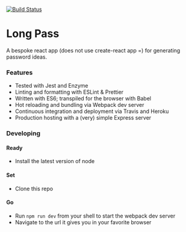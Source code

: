 [![Build Status](https://travis-ci.org/cdanielsen/long-pass.svg?branch=feature%2Fadd-grid-and-lift-state)](https://travis-ci.org/cdanielsen/long-pass)

# Long Pass #

A bespoke react app (does not use create-react app =) for generating password ideas.

### Features

 - Tested with Jest and Enzyme
 - Linting and formatting with ESLint & Prettier
 - Written with ES6; transpiled for the browser with Babel
 - Hot reloading and bundling via Webpack dev server
 - Continuous integration and deployment via Travis and Heroku
 - Production hosting with a (very) simple Express server

### Developing

#### Ready ####
 - Install the latest version of node

#### Set ####
 - Clone this repo

#### Go ####
 - Run `npm run dev` from your shell to start the webpack dev server
 - Navigate to the url it gives you in your favorite browser
